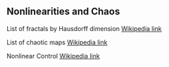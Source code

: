 ## Nonlinearities and Chaos

List of fractals by Hausdorff dimension  [Wikipedia link](https://en.wikipedia.org/wiki/List_of_fractals_by_Hausdorff_dimension)  

List of chaotic maps  [Wikipedia link](https://en.wikipedia.org/wiki/List_of_chaotic_maps)

Nonlinear Control  [Wikipedia link](https://en.wikipedia.org/wiki/Nonlinear_control)  
